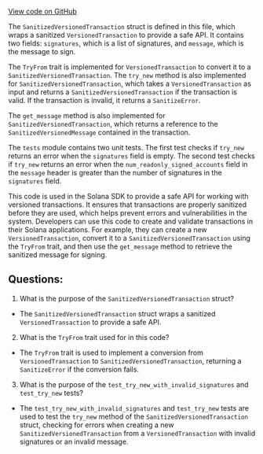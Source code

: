 
[View code on GitHub](https://github.com/solana-labs/solana/blob/master/sdk/src/transaction/versioned/sanitized.rs)

The `SanitizedVersionedTransaction` struct is defined in this file, which wraps a sanitized `VersionedTransaction` to provide a safe API. It contains two fields: `signatures`, which is a list of signatures, and `message`, which is the message to sign. 

The `TryFrom` trait is implemented for `VersionedTransaction` to convert it to a `SanitizedVersionedTransaction`. The `try_new` method is also implemented for `SanitizedVersionedTransaction`, which takes a `VersionedTransaction` as input and returns a `SanitizedVersionedTransaction` if the transaction is valid. If the transaction is invalid, it returns a `SanitizeError`. 

The `get_message` method is also implemented for `SanitizedVersionedTransaction`, which returns a reference to the `SanitizedVersionedMessage` contained in the transaction.

The `tests` module contains two unit tests. The first test checks if `try_new` returns an error when the `signatures` field is empty. The second test checks if `try_new` returns an error when the `num_readonly_signed_accounts` field in the `message` header is greater than the number of signatures in the `signatures` field.

This code is used in the Solana SDK to provide a safe API for working with versioned transactions. It ensures that transactions are properly sanitized before they are used, which helps prevent errors and vulnerabilities in the system. Developers can use this code to create and validate transactions in their Solana applications. For example, they can create a new `VersionedTransaction`, convert it to a `SanitizedVersionedTransaction` using the `TryFrom` trait, and then use the `get_message` method to retrieve the sanitized message for signing.
## Questions: 
 1. What is the purpose of the `SanitizedVersionedTransaction` struct?
- The `SanitizedVersionedTransaction` struct wraps a sanitized `VersionedTransaction` to provide a safe API.
2. What is the `TryFrom` trait used for in this code?
- The `TryFrom` trait is used to implement a conversion from `VersionedTransaction` to `SanitizedVersionedTransaction`, returning a `SanitizeError` if the conversion fails.
3. What is the purpose of the `test_try_new_with_invalid_signatures` and `test_try_new` tests?
- The `test_try_new_with_invalid_signatures` and `test_try_new` tests are used to test the `try_new` method of the `SanitizedVersionedTransaction` struct, checking for errors when creating a new `SanitizedVersionedTransaction` from a `VersionedTransaction` with invalid signatures or an invalid message.